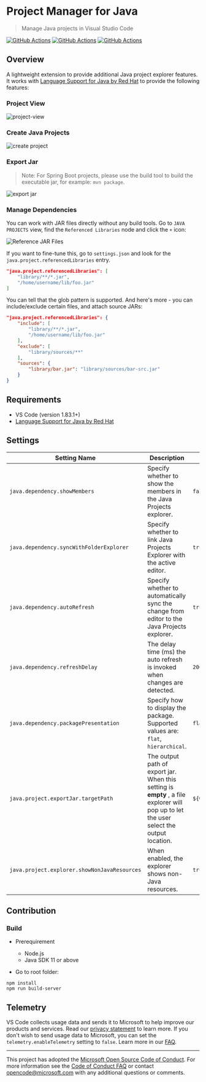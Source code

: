 # Project Manager for Java

> Manage Java projects in Visual Studio Code

[![GitHub Actions](https://img.shields.io/github/actions/workflow/status/microsoft/vscode-java-dependency/windows.yml?label=Windows%20Build&style=flat-square)](https://github.com/microsoft/vscode-java-dependency/actions/workflows/windows.yml?query=branch%3Amain)
[![GitHub Actions](https://img.shields.io/github/actions/workflow/status/microsoft/vscode-java-dependency/linux.yml?label=Linux%20Build&style=flat-square)](https://github.com/microsoft/vscode-java-dependency/actions/workflows/linux.yml?query=branch%3Amain)
[![GitHub Actions](https://img.shields.io/github/actions/workflow/status/microsoft/vscode-java-dependency/macOS.yml?label=Darwin%20Build&style=flat-square)](https://github.com/microsoft/vscode-java-dependency/actions/workflows/macOS.yml?query=branch%3Amain)

## Overview

A lightweight extension to provide additional Java project explorer features. It works with [Language Support for Java by Red Hat](https://marketplace.visualstudio.com/items?itemName=redhat.java) to provide the following features:

### Project View

![project-view](https://raw.githubusercontent.com/Microsoft/vscode-java-dependency/main/images/project-explorer.png)

### Create Java Projects

![create project](https://raw.githubusercontent.com/Microsoft/vscode-java-dependency/main/images/create-project.png)

### Export Jar

> Note: For Spring Boot projects, please use the build tool to build the executable jar, for example: `mvn package`.

![export jar](https://raw.githubusercontent.com/Microsoft/vscode-java-dependency/main/images/export-jar.png)

### Manage Dependencies

You can work with JAR files directly without any build tools. Go to `JAVA PROJECTS` view, find the `Referenced Libraries` node and click the `+` icon:

![Reference JAR Files](https://raw.githubusercontent.com/Microsoft/vscode-java-dependency/main/images/manage-dependencies.gif)

If you want to fine-tune this, go to `settings.json` and look for the `java.project.referencedLibraries` entry.

```json
"java.project.referencedLibraries": [
    "library/**/*.jar",
    "/home/username/lib/foo.jar"
]
```

You can tell that the glob pattern is supported. And here's more - you can  include/exclude certain files, and attach source JARs:

```json
"java.project.referencedLibraries": {
    "include": [
        "library/**/*.jar",
        "/home/username/lib/foo.jar"
    ],
    "exclude": [
        "library/sources/**"
    ],
    "sources": {
        "library/bar.jar": "library/sources/bar-src.jar"
    }
}
```

## Requirements

- VS Code (version 1.83.1+)
- [Language Support for Java by Red Hat](https://marketplace.visualstudio.com/items?itemName=redhat.java)


## Settings

| Setting Name | Description | Default Value |
|---|---|---|
| `java.dependency.showMembers` | Specify whether to show the members in the Java Projects explorer. | `false` |
| `java.dependency.syncWithFolderExplorer` | Specify whether to link Java Projects Explorer with the active editor. | `true` |
| `java.dependency.autoRefresh` | Specify whether to automatically sync the change from editor to the Java Projects explorer. | `true` |
| `java.dependency.refreshDelay` | The delay time (ms) the auto refresh is invoked when changes are detected. | `2000ms` |
| `java.dependency.packagePresentation` | Specify how to display the package. Supported values are: `flat`, `hierarchical`.| `flat` |
| `java.project.exportJar.targetPath` | The output path of export jar. When this setting is **empty** , a file explorer will pop up to let the user select the output location.| `${workspaceFolder}/${workspaceFolderBasename}.jar` |
| `java.project.explorer.showNonJavaResources` | When enabled, the explorer shows non-Java resources. | `true` |

## Contribution

### Build

* Prerequirement
    - Node.js
    - Java SDK 11 or above

* Go to root folder:
```
npm install
npm run build-server
```

## Telemetry
VS Code collects usage data and sends it to Microsoft to help improve our products and services. Read our [privacy statement](https://go.microsoft.com/fwlink/?LinkID=528096&clcid=0x409) to learn more. If you don't wish to send usage data to Microsoft, you can set the `telemetry.enableTelemetry` setting to `false`. Learn more in our [FAQ](https://code.visualstudio.com/docs/supporting/faq#_how-to-disable-telemetry-reporting).


---

This project has adopted the [Microsoft Open Source Code of Conduct](https://opensource.microsoft.com/codeofconduct/). For more information see the [Code of Conduct FAQ](https://opensource.microsoft.com/codeofconduct/faq/) or contact [opencode@microsoft.com](mailto:opencode@microsoft.com) with any additional questions or comments.
